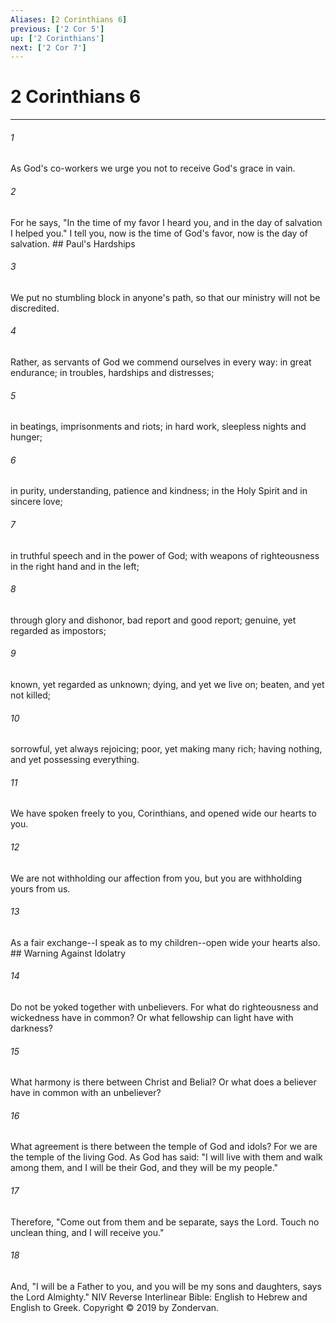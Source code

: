 ```yaml
---
Aliases: [2 Corinthians 6]
previous: ['2 Cor 5']
up: ['2 Corinthians']
next: ['2 Cor 7']
---
```

# 2 Corinthians 6

***


###### 1 
As God's co-workers we urge you not to receive God's grace in vain. 

###### 2 
For he says, "In the time of my favor I heard you, and in the day of salvation I helped you." I tell you, now is the time of God's favor, now is the day of salvation. ## Paul's Hardships 

###### 3 
We put no stumbling block in anyone's path, so that our ministry will not be discredited. 

###### 4 
Rather, as servants of God we commend ourselves in every way: in great endurance; in troubles, hardships and distresses; 

###### 5 
in beatings, imprisonments and riots; in hard work, sleepless nights and hunger; 

###### 6 
in purity, understanding, patience and kindness; in the Holy Spirit and in sincere love; 

###### 7 
in truthful speech and in the power of God; with weapons of righteousness in the right hand and in the left; 

###### 8 
through glory and dishonor, bad report and good report; genuine, yet regarded as impostors; 

###### 9 
known, yet regarded as unknown; dying, and yet we live on; beaten, and yet not killed; 

###### 10 
sorrowful, yet always rejoicing; poor, yet making many rich; having nothing, and yet possessing everything. 

###### 11 
We have spoken freely to you, Corinthians, and opened wide our hearts to you. 

###### 12 
We are not withholding our affection from you, but you are withholding yours from us. 

###### 13 
As a fair exchange--I speak as to my children--open wide your hearts also. ## Warning Against Idolatry 

###### 14 
Do not be yoked together with unbelievers. For what do righteousness and wickedness have in common? Or what fellowship can light have with darkness? 

###### 15 
What harmony is there between Christ and Belial? Or what does a believer have in common with an unbeliever? 

###### 16 
What agreement is there between the temple of God and idols? For we are the temple of the living God. As God has said: "I will live with them and walk among them, and I will be their God, and they will be my people." 

###### 17 
Therefore, "Come out from them and be separate, says the Lord. Touch no unclean thing, and I will receive you." 

###### 18 
And, "I will be a Father to you, and you will be my sons and daughters, says the Lord Almighty." NIV Reverse Interlinear Bible: English to Hebrew and English to Greek. Copyright © 2019 by Zondervan.
